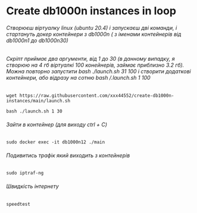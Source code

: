 # Create db1000n instances in loop
###### Створюєш віртуалку linux (ubuntu 20.4) і запускаєш дві команди, і стартануть докер контейнери з db1000n ( з іменами контейнерів від db1000n1 до db1000n30)
###### Скріпт приймає два аргументи, від 1 до 30 (в данному випадку, я створюю на 4 гб віртуалкі 100 конейнерів, займає приблизно 3.2 гб). Можна повторно запустити bash ./launch.sh 31 100 і створити додаткові контейнери, або відразу на сотню bash /.launch.sh 1 100
    wget https://raw.githubusercontent.com/xxx44552/create-db1000n-instances/main/launch.sh
  
    bash ./launch.sh 1 30

###### Зайти в контейнер (для виходу ctrl + C)

    sudo docker exec -it db1000n12 ./main

###### Подивитись трафік який виходить з контейнерів

    sudo iptraf-ng
    
###### Швидкість інтернету

    speedtest
